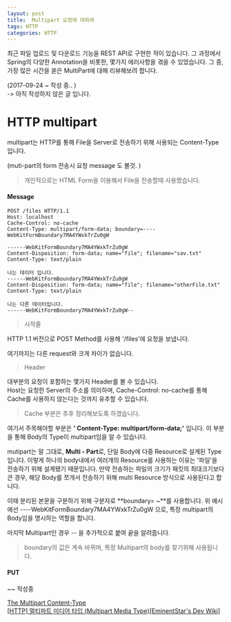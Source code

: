 ```yaml
---
layout: post
title:  Multipart 요청에 대하여
tags: HTTP 
categories: HTTP
---    
```


최근 파일 업로드 및 다운로드 기능을  REST API로 구현한 적이 있습니다. 그 과정에서 Spring의 다양한 Annotation을 비롯한, 몇가지 에러사항을 겪을 수 있었습니다. 그 중, 가장 많은 시간을 쏟은 MultiPart에 대해 리뷰해보려 합니다.                 

(2017-09-24 ~ 작성 중.. )   
-> 아직 작성하지 않은 글 입니다.  

# HTTP multipart      

multipart는 HTTP를 통해 File을 Server로 전송하기 위해 사용되는 Content-Type 입니다. 

(muti-part의 form 전송시 요청 message 도 볼것. )

> 개인적으로는 HTML Form을 이용해서 File을 전송할때 사용했습니다.

#### Message    

	POST /files HTTP/1.1
	Host: localhost
	Cache-Control: no-cache
	Content-Type: multipart/form-data; boundary=----WebKitFormBoundary7MA4YWxkTrZu0gW
	
	------WebKitFormBoundary7MA4YWxkTrZu0gW
	Content-Disposition: form-data; name="file"; filename="sav.txt"
	Content-Type: text/plain
	
	나는 데이터 입니다. 
	------WebKitFormBoundary7MA4YWxkTrZu0gW
	Content-Disposition: form-data; name="file"; filename="otherFile.txt"
	Content-Type: text/plain
	
	나는 다른 데이터입니다.
	------WebKitFormBoundary7MA4YWxkTrZu0gW--     


> 시작줄     

HTTP 1.1 버전으로 POST Method를 사용해 '/files'에 요청을 보냅니다. 

여기까지는 다른 request와 크게 차이가 없습니다.   

> Header        

대부분의 요청이 포함하는 몇가지 Header를 볼 수 있습니다.     
Host는 요청한 Server의 주소를 의미하며, Cache-Control: no-cache를 통해 Cache를 사용하지 않는다는 것까지 유추할 수 있습니다. 

> Cache 부분은 추후 정리해보도록 하겠습니다. 
 
여기서 주목해야할 부분은 **' Content-Type: multipart/form-data;'** 입니다. 이 부분을 통해 Body의 Type이 multipart임을 알 수 있습니다.    

mutipart는 말 그대로, **Multi - Part**로, 단일 Body에 다중 Resource로 설계된 Type입니다. 이렇게 하나의 body내에서 여러개의 Resource를 사용하는 이유는 '파일'을 전송하기 위해 설계됐기 때문입니다. 만약 전송하는 파일의 크기가 패킷의 최대크기보다 큰 경우, 해당 Body를 쪼개서 전송하기 위해 multi Resource 방식으로 사용된다고 합니다.     

이때 분리된 본문을 구분하기 위해 구분자로 **boundary= ~**를 사용합니다. 위 예시에선 ----WebKitFormBoundary7MA4YWxkTrZu0gW 으로, 특정 multipart의 Body임을 명시하는 역할을 합니다.  

마지막 Multipart인 경우 --  을 추가적으로 붙여 끝을 알려줍니다.    

>  boundary의 값은 계속 바뀌며, 특정 Multipart의 body를 찾기위해 사용됩니다.     


#### PUT       

 ~~ 작성중 


[The Multipart Content-Type](https://www.w3.org/Protocols/rfc1341/7_2_Multipart.html)      
[[HTTP] 멀티파트 미디어 타입 (Multipart Media Type)[EminentStar's Dev Wiki]](http://eminentstar.tistory.com/47)     

 